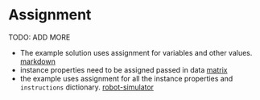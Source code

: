 # Assignment

TODO: ADD MORE

- The example solution uses assignment for variables and other values. [markdown](../exercise-concepts/markdown.md)
- instance properties need to be assigned passed in data [matrix](../exercise-concepts/matrix.md)
- the example uses assignment for all the instance properties and `instructions` dictionary. [robot-simulator](../exercise-concepts/robot-simulator.md)

